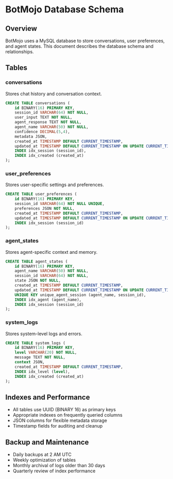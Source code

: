 # BotMojo Database Schema

## Overview
BotMojo uses a MySQL database to store conversations, user preferences, and agent states. This document describes the database schema and relationships.

## Tables

### conversations
Stores chat history and conversation context.
```sql
CREATE TABLE conversations (
    id BINARY(16) PRIMARY KEY,
    session_id VARCHAR(64) NOT NULL,
    user_input TEXT NOT NULL,
    agent_response TEXT NOT NULL,
    agent_name VARCHAR(50) NOT NULL,
    confidence DECIMAL(5,4),
    metadata JSON,
    created_at TIMESTAMP DEFAULT CURRENT_TIMESTAMP,
    updated_at TIMESTAMP DEFAULT CURRENT_TIMESTAMP ON UPDATE CURRENT_TIMESTAMP,
    INDEX idx_session (session_id),
    INDEX idx_created (created_at)
);
```

### user_preferences
Stores user-specific settings and preferences.
```sql
CREATE TABLE user_preferences (
    id BINARY(16) PRIMARY KEY,
    session_id VARCHAR(64) NOT NULL UNIQUE,
    preferences JSON NOT NULL,
    created_at TIMESTAMP DEFAULT CURRENT_TIMESTAMP,
    updated_at TIMESTAMP DEFAULT CURRENT_TIMESTAMP ON UPDATE CURRENT_TIMESTAMP,
    INDEX idx_session (session_id)
);
```

### agent_states
Stores agent-specific context and memory.
```sql
CREATE TABLE agent_states (
    id BINARY(16) PRIMARY KEY,
    agent_name VARCHAR(50) NOT NULL,
    session_id VARCHAR(64) NOT NULL,
    state JSON NOT NULL,
    created_at TIMESTAMP DEFAULT CURRENT_TIMESTAMP,
    updated_at TIMESTAMP DEFAULT CURRENT_TIMESTAMP ON UPDATE CURRENT_TIMESTAMP,
    UNIQUE KEY unique_agent_session (agent_name, session_id),
    INDEX idx_agent (agent_name),
    INDEX idx_session (session_id)
);
```

### system_logs
Stores system-level logs and errors.
```sql
CREATE TABLE system_logs (
    id BINARY(16) PRIMARY KEY,
    level VARCHAR(20) NOT NULL,
    message TEXT NOT NULL,
    context JSON,
    created_at TIMESTAMP DEFAULT CURRENT_TIMESTAMP,
    INDEX idx_level (level),
    INDEX idx_created (created_at)
);
```

## Indexes and Performance
- All tables use UUID (BINARY 16) as primary keys
- Appropriate indexes on frequently queried columns
- JSON columns for flexible metadata storage
- Timestamp fields for auditing and cleanup

## Backup and Maintenance
- Daily backups at 2 AM UTC
- Weekly optimization of tables
- Monthly archival of logs older than 30 days
- Quarterly review of index performance

